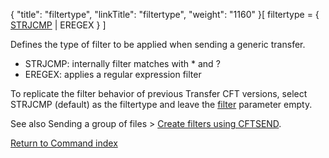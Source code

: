 {
    "title": "filtertype",
    "linkTitle": "filtertype",
    "weight": "1160"
}\[ filtertype = { <u>STRJCMP</u> | EREGEX } \]

Defines the type of filter to be applied when sending a generic transfer.

-   STRJCMP: internally filter matches with \* and ?
-   EREGEX: applies a regular expression filter

To replicate the filter behavior of previous Transfer CFT versions, select STRJCMP (default) as the filtertype and leave the [filter](../filter) parameter empty.

See also <span class="bold_in_para">Sending a group of files &gt;</span> [Create filters using CFTSEND](../../../../concepts/using_the_send_command/send_group_of_files_cl#Create).

[Return to Command index](../../)
